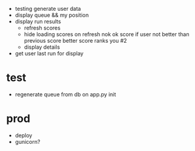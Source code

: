 - testing generate user data 
- display queue && my position
- display run results
    - refresh scores
    - hide loading scores on refresh
    nok
    ok score
    if user not better than previous score
    better score ranks you #2
    - display details
- get user last run for display


# test
- regenerate queue from db on app.py init


# prod
- deploy
- gunicorn?
